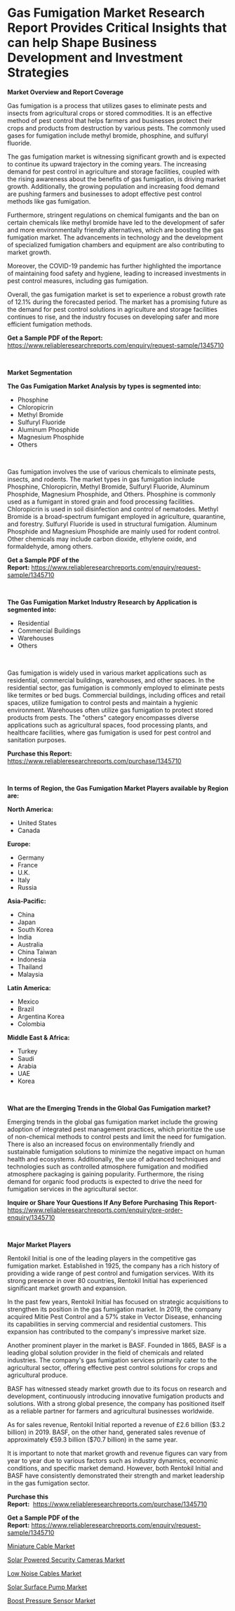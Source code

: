 <p><h1>Gas Fumigation Market Research Report Provides Critical Insights that can help Shape Business Development and Investment Strategies</h1></p><p><strong>Market Overview and Report Coverage</strong></p>
<p><p>Gas fumigation is a process that utilizes gases to eliminate pests and insects from agricultural crops or stored commodities. It is an effective method of pest control that helps farmers and businesses protect their crops and products from destruction by various pests. The commonly used gases for fumigation include methyl bromide, phosphine, and sulfuryl fluoride.</p><p>The gas fumigation market is witnessing significant growth and is expected to continue its upward trajectory in the coming years. The increasing demand for pest control in agriculture and storage facilities, coupled with the rising awareness about the benefits of gas fumigation, is driving market growth. Additionally, the growing population and increasing food demand are pushing farmers and businesses to adopt effective pest control methods like gas fumigation.</p><p>Furthermore, stringent regulations on chemical fumigants and the ban on certain chemicals like methyl bromide have led to the development of safer and more environmentally friendly alternatives, which are boosting the gas fumigation market. The advancements in technology and the development of specialized fumigation chambers and equipment are also contributing to market growth.</p><p>Moreover, the COVID-19 pandemic has further highlighted the importance of maintaining food safety and hygiene, leading to increased investments in pest control measures, including gas fumigation.</p><p>Overall, the gas fumigation market is set to experience a robust growth rate of 12.1% during the forecasted period. The market has a promising future as the demand for pest control solutions in agriculture and storage facilities continues to rise, and the industry focuses on developing safer and more efficient fumigation methods.</p></p>
<p><strong>Get a Sample PDF of the Report:</strong> <a href="https://www.reliableresearchreports.com/enquiry/request-sample/1345710">https://www.reliableresearchreports.com/enquiry/request-sample/1345710</a></p>
<p>&nbsp;</p>
<p><strong>Market Segmentation</strong></p>
<p><strong>The Gas Fumigation Market Analysis by types is segmented into:</strong></p>
<p><ul><li>Phosphine</li><li>Chloropicrin</li><li>Methyl Bromide</li><li>Sulfuryl Fluoride</li><li>Aluminum Phosphide</li><li>Magnesium Phosphide</li><li>Others</li></ul></p>
<p>&nbsp;</p>
<p><p>Gas fumigation involves the use of various chemicals to eliminate pests, insects, and rodents. The market types in gas fumigation include Phosphine, Chloropicrin, Methyl Bromide, Sulfuryl Fluoride, Aluminum Phosphide, Magnesium Phosphide, and Others. Phosphine is commonly used as a fumigant in stored grain and food processing facilities. Chloropicrin is used in soil disinfection and control of nematodes. Methyl Bromide is a broad-spectrum fumigant employed in agriculture, quarantine, and forestry. Sulfuryl Fluoride is used in structural fumigation. Aluminum Phosphide and Magnesium Phosphide are mainly used for rodent control. Other chemicals may include carbon dioxide, ethylene oxide, and formaldehyde, among others.</p></p>
<p><strong>Get a Sample PDF of the Report:</strong>&nbsp;<a href="https://www.reliableresearchreports.com/enquiry/request-sample/1345710">https://www.reliableresearchreports.com/enquiry/request-sample/1345710</a></p>
<p>&nbsp;</p>
<p><strong>The Gas Fumigation Market Industry Research by Application is segmented into:</strong></p>
<p><ul><li>Residential</li><li>Commercial Buildings</li><li>Warehouses</li><li>Others</li></ul></p>
<p>&nbsp;</p>
<p><p>Gas fumigation is widely used in various market applications such as residential, commercial buildings, warehouses, and other spaces. In the residential sector, gas fumigation is commonly employed to eliminate pests like termites or bed bugs. Commercial buildings, including offices and retail spaces, utilize fumigation to control pests and maintain a hygienic environment. Warehouses often utilize gas fumigation to protect stored products from pests. The "others" category encompasses diverse applications such as agricultural spaces, food processing plants, and healthcare facilities, where gas fumigation is used for pest control and sanitation purposes.</p></p>
<p><strong>Purchase this Report:</strong>&nbsp; <a href="https://www.reliableresearchreports.com/purchase/1345710">https://www.reliableresearchreports.com/purchase/1345710</a></p>
<p>&nbsp;</p>
<p><strong>In terms of Region, the Gas Fumigation Market Players available by Region are:</strong></p>
<p>
    <p> <strong> North America: </strong>
        <ul>
            <li>United States</li>
            <li>Canada</li>
        </ul>
        </p> 
    <p> <strong> Europe: </strong>
        <ul>
            <li>Germany</li>
            <li>France</li>
            <li>U.K.</li>
            <li>Italy</li>
            <li>Russia</li>
        </ul>
        </p> 
    <p> <strong> Asia-Pacific: </strong>
        <ul>
            <li>China</li>
            <li>Japan</li>
            <li>South Korea</li>
            <li>India</li>
            <li>Australia</li>
            <li>China Taiwan</li>
            <li>Indonesia</li>
            <li>Thailand</li>
            <li>Malaysia</li>
        </ul>
        </p> 
    <p> <strong> Latin America: </strong>
        <ul>
            <li>Mexico</li>
            <li>Brazil</li>
            <li>Argentina Korea</li>
            <li>Colombia</li>
        </ul>
        </p> 
    <p> <strong> Middle East & Africa: </strong>
        <ul>
            <li>Turkey</li>
            <li>Saudi</li>
            <li>Arabia</li>
            <li>UAE</li>
            <li>Korea</li>
        </ul>
    </p>
    </p>
<p>&nbsp;</p>
<p><strong>What are the Emerging Trends in the Global Gas Fumigation market?</strong></p>
<p><p>Emerging trends in the global gas fumigation market include the growing adoption of integrated pest management practices, which prioritize the use of non-chemical methods to control pests and limit the need for fumigation. There is also an increased focus on environmentally friendly and sustainable fumigation solutions to minimize the negative impact on human health and ecosystems. Additionally, the use of advanced techniques and technologies such as controlled atmosphere fumigation and modified atmosphere packaging is gaining popularity. Furthermore, the rising demand for organic food products is expected to drive the need for fumigation services in the agricultural sector.</p></p>
<p><strong>Inquire or Share Your Questions If Any Before Purchasing This Report</strong>- <a href="https://www.reliableresearchreports.com/enquiry/pre-order-enquiry/1345710">https://www.reliableresearchreports.com/enquiry/pre-order-enquiry/1345710</a></p>
<p>&nbsp;</p>
<p><strong>Major Market Players</strong></p>
<p><p>Rentokil Initial is one of the leading players in the competitive gas fumigation market. Established in 1925, the company has a rich history of providing a wide range of pest control and fumigation services. With its strong presence in over 80 countries, Rentokil Initial has experienced significant market growth and expansion.</p><p>In the past few years, Rentokil Initial has focused on strategic acquisitions to strengthen its position in the gas fumigation market. In 2019, the company acquired Mitie Pest Control and a 57% stake in Vector Disease, enhancing its capabilities in serving commercial and residential customers. This expansion has contributed to the company's impressive market size.</p><p>Another prominent player in the market is BASF. Founded in 1865, BASF is a leading global solution provider in the field of chemicals and related industries. The company's gas fumigation services primarily cater to the agricultural sector, offering effective pest control solutions for crops and agricultural produce.</p><p>BASF has witnessed steady market growth due to its focus on research and development, continuously introducing innovative fumigation products and solutions. With a strong global presence, the company has positioned itself as a reliable partner for farmers and agricultural businesses worldwide.</p><p>As for sales revenue, Rentokil Initial reported a revenue of £2.6 billion ($3.2 billion) in 2019. BASF, on the other hand, generated sales revenue of approximately €59.3 billion ($70.7 billion) in the same year.</p><p>It is important to note that market growth and revenue figures can vary from year to year due to various factors such as industry dynamics, economic conditions, and specific market demand. However, both Rentokil Initial and BASF have consistently demonstrated their strength and market leadership in the gas fumigation sector.</p></p>
<p><strong>Purchase this Report:</strong>&nbsp;&nbsp;<a href="https://www.reliableresearchreports.com/purchase/1345710">https://www.reliableresearchreports.com/purchase/1345710</a></p>
<p></p>
<p><strong>Get a Sample PDF of the Report:</strong>&nbsp;<a href="https://www.reliableresearchreports.com/enquiry/request-sample/1345710">https://www.reliableresearchreports.com/enquiry/request-sample/1345710</a></p>
<p><p><a href="https://medium.com/@walterstanley64/miniature-cable-market-exploring-market-share-market-trends-and-future-growth-992ab09c8714">Miniature Cable Market</a></p><p><a href="https://medium.com/@larrycrooks1923/solar-powered-security-cameras-market-size-and-market-trends-complete-industry-overview-2023-to-a101ac93b6af">Solar Powered Security Cameras Market</a></p><p><a href="https://medium.com/@alanwatkins6h/low-noise-cables-market-exploring-market-share-market-trends-and-future-growth-8a42d358cb98">Low Noise Cables Market</a></p><p><a href="https://medium.com/@bradomar67436/solar-surface-pump-market-exploring-market-share-market-trends-and-future-growth-379826ad23e2">Solar Surface Pump Market</a></p><p><a href="https://medium.com/@elenaglover2023/boost-pressure-sensor-market-size-market-outlook-and-market-forecast-2023-to-2030-733a634e6d2e">Boost Pressure Sensor Market</a></p></p>